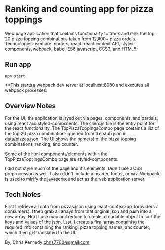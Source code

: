# Ranking and counting app for pizza toppings
Web page application that contains functionality to track and rank the top 20 pizza topping combinations taken from 12,000+ pizza orders. Technologies used are: node.js, react, react context API, styled-components, webpack, babel, ES6 javascript, CSS3, and HTML5.

## Run app
`npm start`

**This starts a webpack dev server at localhost:8080 and executes all webpack processes.

## Overview Notes

For the UI, the application is layed out via pages, components, and partials, using react and styled-components. The client.js file is the entry point for the react functionality. The TopPizzaToppingsCombo page contains a list of the top 20 pizza combinations queried from the stub json in  data/pizzas.json. The UI shows the name(s) of the pizza topping combinations, ranking, and counter.

Some of the html components/elements within the TopPizzaToppingsCombo page are styled-components.

I did not style much of the page and it's elements. Didn't use a CSS preprocessor as well. I also didn't include a header, footer, or nav. Webpack is used to minify the javascript and act as the web application server.

## Tech Notes

First I retrieve all data from pizzas.json using react-context-api (providers / consumers). I then grab all arrays from that original json and push into a new array. Next I use map and reduce to create a readable object to sort the keys and values of the json. Last, I create a final array containing the required info containing the ranking, pizza topping names, and counter, which then get translated to the UI.  

By,
Chris Kennedy
chris7700@gmail.com
